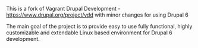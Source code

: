 This is a fork of Vagrant Drupal Development - https://www.drupal.org/project/vdd with minor changes for using Drupal 6

The main goal of the project is to provide easy to use fully functional, highly customizable and extendable Linux based environment for Drupal 6 development.
